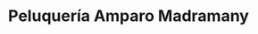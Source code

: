 ---
title: "Peluquería Amparo Madramany"
url: /torrent/peluqueria-amparo-madramany/
shop: Friseur
---
